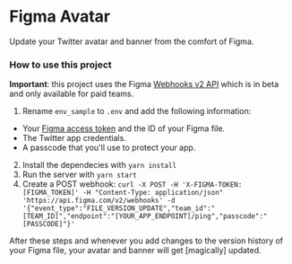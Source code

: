 # Figma Avatar

Update your Twitter avatar and banner from the comfort of Figma.

### How to use this project

**Important**: this project uses the Figma [Webhooks v2 API](https://www.figma.com/developers/api#webhooks_v2) which is in beta and only available for paid teams.

1. Rename `env_sample` to `.env` and add the following information:
  - Your [Figma access token](https://www.figma.com/developers/api#access-tokens) and the ID of your Figma file.
  - The Twitter app credentials.
  - A passcode that you'll use to protect your app.
2. Install the dependecies with `yarn install`
3. Run the server with `yarn start`
4. Create a POST webhook:
  ```curl -X POST -H 'X-FIGMA-TOKEN: [FIGMA_TOKEN]' -H "Content-Type: application/json" 'https://api.figma.com/v2/webhooks' -d '{"event_type":"FILE_VERSION_UPDATE","team_id":"[TEAM_ID]","endpoint":"[YOUR_APP_ENDPOINT]/ping","passcode":"[PASSCODE]"}'```

After these steps and whenever you add changes to the version history of your Figma file, your avatar and banner will get [magically] updated.

